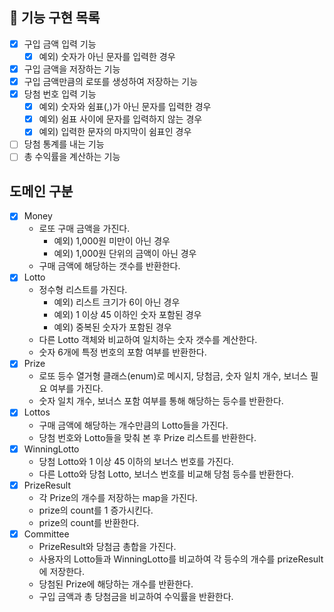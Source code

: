 ## 🚀 기능 구현 목록

- [x] 구입 금액 입력 기능
    - [x] 예외) 숫자가 아닌 문자를 입력한 경우
- [x] 구입 금액을 저장하는 기능
- [x] 구입 금액만큼의 로또를 생성하여 저장하는 기능
- [x] 당첨 번호 입력 기능
    - [x] 예외) 숫자와 쉼표(,)가 아닌 문자를 입력한 경우
    - [x] 예외) 쉼표 사이에 문자를 입력하지 않는 경우
    - [x] 예외) 입력한 문자의 마지막이 쉼표인 경우
- [ ] 당첨 통계를 내는 기능
- [ ] 총 수익률을 계산하는 기능

## 도메인 구분

- [x] Money
    - 로또 구매 금액을 가진다.
        - 예외) 1,000원 미만이 아닌 경우
        - 예외) 1,000원 단위의 금액이 아닌 경우
    - 구매 금액에 해당하는 갯수를 반환한다.
- [x] Lotto
    - 정수형 리스트를 가진다.
        - 예외) 리스트 크기가 6이 아닌 경우
        - 예외) 1 이상 45 이하인 숫자 포함된 경우
        - 예외) 중복된 숫자가 포함된 경우
    - 다른 Lotto 객체와 비교하여 일치하는 숫자 갯수를 계산한다.
    - 숫자 6개에 특정 번호의 포함 여부를 반환한다.
- [x] Prize
    - 로또 등수 열거형 클래스(enum)로 메시지, 당첨금, 숫자 일치 개수, 보너스 필요 여부를 가진다.
    - 숫자 일치 개수, 보너스 포함 여부를 통해 해당하는 등수를 반환한다.
- [x] Lottos
    - 구매 금액에 해당하는 개수만큼의 Lotto들을 가진다.
    - 당첨 번호와 Lotto들을 맞춰 본 후 Prize 리스트를 반환한다.
- [x] WinningLotto
    - 당첨 Lotto와 1 이상 45 이하의 보너스 번호를 가진다.
    - 다른 Lotto와 당첨 Lotto, 보너스 번호를 비교해 당첨 등수를 반환한다.
- [x] PrizeResult
    - 각 Prize의 개수를 저장하는 map을 가진다.
    - prize의 count를 1 증가시킨다.
    - prize의 count를 반환한다.
- [x] Committee
    - PrizeResult와 당첨금 총합을 가진다.
    - 사용자의 Lotto들과 WinningLotto를 비교하여 각 등수의 개수를 prizeResult에 저장한다.
    - 당첨된 Prize에 해당하는 개수를 반환한다.
    - 구입 금액과 총 당첨금을 비교하여 수익률을 반환한다.
